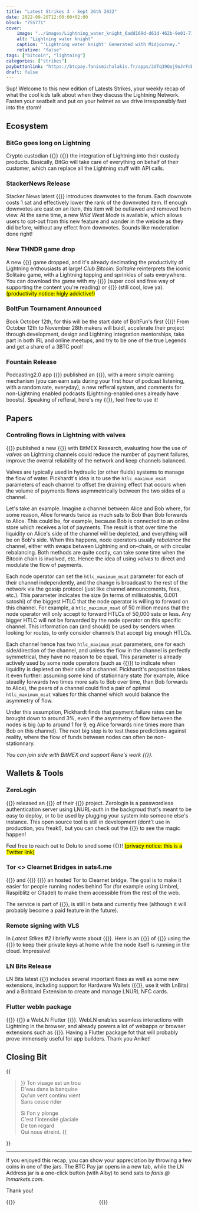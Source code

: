 ```yaml
---
title: "Latest Strikes 3 - Sept 26th 2022"
date: 2022-09-26T12:00:00+02:00
block: "755771"
cover:
    image: "../images/Lightning_water_knight_6add169d-d61d-462b-9e01-71afbb1b28f9.png"
    alt: "Lightning water knight"
    caption: "'Lightning water knight' Generated with Midjourney."
    relative: "false"
tags: ["bitcoin", "lightning"]
categories: ["strikes"]
paybuttonlink: "https://btcpay.fanismichalakis.fr/apps/2dTq39Qoj9oJrFdBTQNTXu2MjbMh/pos"
draft: false
---
```


Sup! Welcome to this new edition of Latests Strikes, your weekly recap of what the cool kids talk about when they discuss the Lightning Network. Fasten your seatbelt and put on your helmet as we drive irresponsibly fast into the storm!

## Ecosystem

### BitGo goes long on Lightning

Crypto custodian {{<newtabref href="https://www.bitgo.com" title="BitGo">}} {{<newtabref href="https://scribe.rip/bitgo-unveils-custodial-lightning-898554d3b749" title="unveiled">}} the integration of Lightning into their custody products. Basically, BitGo will take care of everything on behalf of their customer, which can replace all the Lightning stuff with API calls.

### StackerNews Release

Stacker News latest {{<newtabref href="https://stacker.news/items/72602" title="release">}} introduces downvotes to the forum. Each downvote costs 1 sat and effectively lower the rank of the downvoted item. If enough downvotes are cast on an item, this item will be outlawed and removed from view. At the same time, a new *Wild West Mode* is available, which allows users to opt-out from this new feature and wander in the website as they did before, without any effect from downvotes. Sounds like moderation done right!

### New THNDR game drop

A new {{<newtabref href="https://thndr.games" title="THNDR">}} game dropped, and it's already decimating the productivity of Lightning enthousiasts at large! *Club Bitcoin: Solitaire* reinterprets the iconic Solitaire game, with a Lightning topping and sprinkles of sats everywhere. You can download the game with my {{<newtabref href="https://solitaire.thndr.games/r/bWyb" title="link">}} (super cool and free way of supporting the content you're reading) or {{<newtabref href="https://www.thndr.games/bitcoin-games/bitcoin-solitaire" title="without">}} (still cool, love ya). <mark>(productivity notice: higly addictive!)</mark>

### BoltFun Tournament Announced

Book October 12th, for this will be the start date of BoltFun's first {{<newtabref href="https://nitter.net/boltfun_btc/status/1572251737120964613" title="Tournament">}}! From October 12th to November 28th makers will buidl, accelerate their project through development, design and Lightning integration mentorships, take part in both IRL and online meetups, and try to be one of the true Legends and get a share of a 3BTC pool!

### Fountain Release

Podcasting2.0 app {{<newtabref href="https://fountain.fm" title="Fountain">}} published an {{<newtabref href="https://nitter.net/fountain_app/status/1572330786715582464" title="update">}}, with a more simple earning mechanism (you can earn sats during your first hour of podcast listening, with a random rate, everyday), a new refferal system, and comments for non-Lightning enabled podcasts (Lightning-enabled ones already have boosts). Speaking of refferal, here's my {{<newtabref href="https://fountain.fm/skyfan?code=1d14a24961" title="link">}}, feel free to use it!

## Papers

### Controling flows in Lightning with valves

{{<newtabref href="https://nitter.net/renepickhardt" title="Rene Pickhardt">}} published a new {{<newtabref href="https://blog.bitmex.com/the-power-of-htlc_maximum_msat-as-a-control-valve-for-better-flow-control-improved-reliability-and-lower-expected-payment-failure-rates-on-the-lightning-network" title="research article">}} with BitMEX Research, evaluating how the use of *valves* on Lightning channels could reduce the number of payment failures, improve the overral reliability of the network and keep channels balanced.

Valves are typically used in hydraulic (or other fluids) systems to manage the flow of water. Pickhardt's idea is to use the `htlc_maximum_msat` parameters of each channel to offset the draining effect that occurs when the volume of payments flows asymmetrically between the two sides of a channel.

Let's take an example. Imagine a channel between Alice and Bob where, for some reason, Alice forwards twice as much sats to Bob than Bob forwards to Alice. This could be, for example, because Bob is connected to an online store which receives a lot of payments. The result is that over time the liquidity on Alice's side of the channel will be depleted, and everything will be on Bob's side. When this happens, node operators usually *rebalance* the channel, either with swaps between Lightning and on-chain, or with circular rebalancing. Both methods are quite costly, can take some time when the Bitcoin chain is involved, etc. Hence the idea of using *valves* to direct and modulate the flow of payments.

Each node operator can set the `htlc_maximum_msat` parameter for each of their channel independently, and the change is broadcast to the rest of the network via the gossip protocol (just like channel announcements, fees, etc.). This parameter indicates the size (in terms of millisatoshis, 0.001 satoshi) of the biggest HTLC that the node operator is willing to forward on this channel. For example, a `htlc_maximum_msat` of 50 million means that the node operator will only accept to forward HTLCs of 50,000 sats or less. Any bigger HTLC will not be forwarded by the node operator on this specific channel. This information can (and should) be used by senders when looking for routes, to only consider channels that accept big enough HTLCs.

Each channel hence has two `htlc_maximum_msat` parameters, one for each side/direction of the channel, and unless the flow in the channel is perfectly symmetrical, they have no reason to be equal. This parameter is already actively used by some node operators (such as {{<newtabref href="https://zerofeerouting.com" title="zerofeerouting">}}) to indicate when liquidity is depleted on their side of a channel. Pickhardt's proposition takes it even further: assuming some kind of stationnary state (for example, Alice steadily forwards two times more sats to Bob over time, than Bob forwards to Alice), the peers of a channel could find a pair of optimal `htlc_maximum_msat` values for this channel which would balance the asymmetry of flow.

Under this assumption, Pickhardt finds that payment failure rates can be brought down to around 3%, even if the asymmetry of flow between the nodes is big (up to around 1 for 9, eg Alice forwards nine times more than Bob on this channel). The next big step is to test these predictions against reality, where the flow of funds between nodes can often be non-stationnary.

*You can join side with BitMEX and support Rene's work {{<newtabref href="https://donate.ln.rene-pickhardt.de" title="here">}}.*

## Wallets & Tools

### ZeroLogin

{{<newtabref href="https://nitter.net/dolu_Web" title="Dolu">}} released an {{<newtabref href="https://nitter.net/zerologin_co/status/1573333782760931328" title="update">}} of their {{<newtabref href="https://zerologin.co" title="Zerologin">}} project. Zerologin is a passwordless authentication server using LNURL-auth in the backgroud that's meant to be easy to deploy, or to be used by plugging your system into someone else's instance. This open source tool is still in development (dont't use in production, you freak!), but you can check out the {{<newtabref href="https://zerologin.co/login" title="demo">}} to see the magic happen!

Feel free to reach out to Dolu to sned some {{<newtabref href="https://twitter.com/Dolu_Web/status/1573944312450228224" title="feedback">}}! <mark>(privacy notice: this is a Twitter link)</mark>

### Tor <> Clearnet Bridges in sats4.me

{{<newtabref href="https://nitter.net/AaronDewes" title="Aaron Dewes">}} and {{<newtabref href="https://nitter.net/dtvelectronics" title="DTV Electronics">}} {{<newtabref href="https://nitter.net/AaronDewes/status/1573714612012417027" title="released">}} an hosted Tor to Clearnet bridge. The goal is to make it easier for people running nodes behind Tor (for example using Umbrel, Raspiblitz or Citadel) to make them accessible from the rest of the web.

The service is part of {{<newtabref href="https://sats4.me" title="sats4.me">}}, is still in beta and currently free (although it will probably become a paid feature in the future).

### Remote signing with VLS

In *Latest Stikes #2* I briefly wrote about {{<newtabref href="../latest-strikes-2/#remote-signing-in-lnd" title="remote signing">}}. Here is an {{<newtabref href="https://nitter.net/sphinx_chat/status/1571974701098074112" title="example">}} of {{<newtabref href="https://sphinx.chat" title="Sphinx.chat">}} using the {{<newtabref href="https://nitter.net/VLSProject" title="Validating Lightning Signer">}} to keep their private keys at home while the node itself is running in the cloud. Impressive!

### LN Bits Release

LN Bits latest {{<newtabref href="https://github.com/lnbits/lnbits/releases/tag/0.9.4" title="release">}} includes several important fixes as well as some new extensions, including support for Hardware Wallets ({{<newtabref href="https://lnbits.github.io/hardware-wallet/installer/" title="build your own">}}, use it with LnBits) and a Boltcard Extension to create and manage LNURL NFC cards.

### Flutter webln package

{{<newtabref href="https://nitter.net/Anipy1" title="Aniket Ambore">}} {{<newtabref href="https://nitter.net/Anipy1/status/1571495893043654656" title="published">}} a WebLN Flutter {{<newtabref href="https://flutterawesome.com/a-webln-interface-for-creating-bitcoin-lightning-powered-web-applications/" title="package">}}. WebLN enables seamless interactions with Lightning in the browser, and already powers a lot of webapps or browser extensions such as {{<newtabref href="https://getalby.com" title="Alby">}}. Having a Flutter package fot that will probably prove immensely useful for app builders. Thank you Aniket!

## Closing Bit

{{<blockquote>}}
Ton visage est un trou\
D'eau dans la banquise\
Qu'un vent continu vient\
Sans cesse rider

Si l'on y plonge\
C'est l'intensité glaciale\
De ton regard\
Qui nous étreint.
{{</blockquote>}}

---

If you enjoyed this recap, you can show your appreciation by throwing a few coins in one of the jars. The BTC Pay jar opens in a new tab, while the LN Address jar is a one-click button (with Alby) to send sats to *fanis @ lnmarkets.com*.

Thank you!

<div style="display: inline-grid;grid-template-columns: 50% 50%;align-items: center;width: 100%">
    <div>
        {{<paybutton text=" 🎩 BTC Pay 🏦" color="#51b13e">}}
    </div>
    <div>
        {{<paybutton text="✉️ LN Address 🐝" color="#f5ac11" link="lightning:fanis@lnmarkets.com">}}
    </div>
</div>